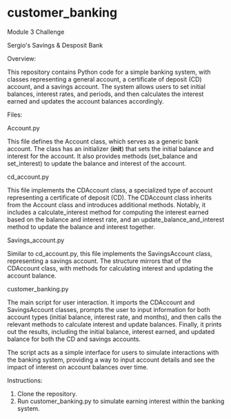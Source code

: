 # customer_banking
Module 3 Challenge

Sergio's Savings & Desposit Bank

Overview:

This repository contains Python code for a simple banking system, with classes representing a general account, a certificate of deposit (CD) account, and a savings account. The system allows users to set initial balances, interest rates, and periods, and then calculates the interest earned and updates the account balances accordingly.

Files:

Account.py

This file defines the Account class, which serves as a generic bank account. The class has an initializer (__init__) that sets the initial balance and interest for the account. It also provides methods (set_balance and set_interest) to update the balance and interest of the account.

cd_account.py

This file implements the CDAccount class, a specialized type of account representing a certificate of deposit (CD). The CDAccount class inherits from the Account class and introduces additional methods. Notably, it includes a calculate_interest method for computing the interest earned based on the balance and interest rate, and an update_balance_and_interest method to update the balance and interest together.

Savings_account.py

Similar to cd_account.py, this file implements the SavingsAccount class, representing a savings account. The structure mirrors that of the CDAccount class, with methods for calculating interest and updating the account balance.

customer_banking.py

The main script for user interaction. It imports the CDAccount and SavingsAccount classes, prompts the user to input information for both account types (initial balance, interest rate, and months), and then calls the relevant methods to calculate interest and update balances. Finally, it prints out the results, including the initial balance, interest earned, and updated balance for both the CD and savings accounts.

The script acts as a simple interface for users to simulate interactions with the banking system, providing a way to input account details and see the impact of interest on account balances over time.

Instructions:

1.  Clone the repository.
2.  Run customer_banking.py to simulate earning interest within the banking system.
